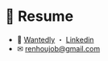 # 💼 Resume

<!-- + 🔗 [Resume](https://kensoz.github.io/resume/) ・ [日本語md](https://github.com/kensoz/resume/blob/master/public/ja.md) ・ [简体中文md](https://github.com/kensoz/resume/blob/master/public/cn.md) -->
+ 🎯 [Wantedly](https://www.wantedly.com/id/kensoz) ・ [Linkedin](https://jp.linkedin.com/in/kensoz)
+ ✉ [renhoujob@gmail.com](mailto:renhoujob@gmail.com)

